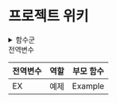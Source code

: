 # 프로젝트 위키
<details>
<summary>함수군</summary>
<div markdown="1">

|함수군|내용|함수구분코드|
|------|---|---|
|Main|메인 GUI|M|
|GetTrainNumber|추적할 지하철 번호 확인|GTN|
|GetLastTime|지하철 도착시간 확인|GLT|
|ArrivalAlarm|지하철 도착 알림|AA|

</div>
</details>

<summary>전역변수</summary>
<div markdown="1">

|전역변수|역할|부모 함수|
|------|---|---|
|EX|예제|Example|

</div>
</details>
